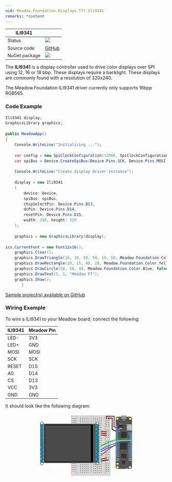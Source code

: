 ```yaml
---
uid: Meadow.Foundation.Displays.Tft.Ili9341
remarks: *content
---
```


| ILI9341       |             |
|---------------|-------------|
| Status        | <img src="https://img.shields.io/badge/Working-brightgreen" style="width: auto; height: -webkit-fill-available;" /> |
| Source code   | [GitHub](https://github.com/WildernessLabs/Meadow.Foundation/tree/master/Source/Meadow.Foundation.Peripherals/Displays.TftSpi) |
| NuGet package | <a href="https://www.nuget.org/packages/Meadow.Foundation.Displays.TftSpi/" target="_blank"><img src="https://img.shields.io/nuget/v/Meadow.Foundation.Displays.TftSpi.svg?label=Meadow.Foundation.Displays.TftSpi" style="width: auto; height: -webkit-fill-available;" /></a> |

The **ILI9341** is a display controller used to drive color displays over SPI using 12, 16 or 18 bbp. These displays require a backlight. These displays are commonly found with a resolution of 320x240.

The Meadow.Foundation ILI9341 driver currently only supports 16bpp RGB565.

### Code Example

```csharp
Ili9341 display;
GraphicsLibrary graphics;

public MeadowApp()
{
    Console.WriteLine("Initializing ...");

    var config = new SpiClockConfiguration(12000, SpiClockConfiguration.Mode.Mode0);
    var spiBus = Device.CreateSpiBus(Device.Pins.SCK, Device.Pins.MOSI, Device.Pins.MISO, config);

    Console.WriteLine("Create display driver instance");

    display = new Ili9341
    (
        device: Device,
        spiBus: spiBus,
        chipSelectPin: Device.Pins.D13,
        dcPin: Device.Pins.D14,
        resetPin: Device.Pins.D15,
        width: 240, height: 320
    );

    graphics = new GraphicsLibrary(display);
			
ics.CurrentFont = new Font12x16();
    graphics.Clear();
    graphics.DrawTriangle(10, 10, 50, 50, 10, 50, Meadow.Foundation.Color.Red);
    graphics.DrawRectangle(20, 15, 40, 20, Meadow.Foundation.Color.Yellow, false);
    graphics.DrawCircle(50, 50, 40, Meadow.Foundation.Color.Blue, false);
    graphics.DrawText(5, 5, "Meadow F7");
    graphics.Show();
	   }

```

[Sample project(s) available on GitHub](https://github.com/WildernessLabs/Meadow.Foundation/tree/master/Source/Meadow.Foundation.Peripherals/Displays.TftSpi.Ili9341/Samples/Displays.TftSpi.Ili9341_Sample)

### Wiring Example

 To wire a ILI9341 to your Meadow board, connect the following:

| ILI9341 | Meadow Pin |
|---------|------------|
| LED-    | 3V3        |
| LED+    | GND        |
| MOSI    | MOSI       |
| SCK     | SCK        |
| RESET   | D15        |
| A0      | D14        |
| CS      | D13        |
| VCC     | 3V3        |
| GND     | GND        |

It should look like the following diagram:

<img src="../../API_Assets/Meadow.Foundation.Displays.Tft.Ili9341/Ili9341_Fritzing.png" 
    style="width: 60%; display: block; margin-left: auto; margin-right: auto;" />
